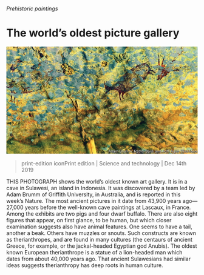 ###### Prehistoric paintings

# The world’s oldest picture gallery 

![image](images/20191214_STP003_0.jpg) 

> print-edition iconPrint edition | Science and technology | Dec 14th 2019 

THIS PHOTOGRAPH shows the world’s oldest known art gallery. It is in a cave in Sulawesi, an island in Indonesia. It was discovered by a team led by Adam Brumm of Griffith University, in Australia, and is reported in this week’s Nature. The most ancient pictures in it date from 43,900 years ago—27,000 years before the well-known cave paintings at Lascaux, in France. Among the exhibits are two pigs and four dwarf buffalo. There are also eight figures that appear, on first glance, to be human, but which closer examination suggests also have animal features. One seems to have a tail, another a beak. Others have muzzles or snouts. Such constructs are known as therianthropes, and are found in many cultures (the centaurs of ancient Greece, for example, or the jackal-headed Egyptian god Anubis). The oldest known European therianthrope is a statue of a lion-headed man which dates from about 40,000 years ago. That ancient Sulawesians had similar ideas suggests therianthropy has deep roots in human culture. 

